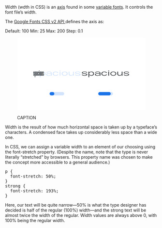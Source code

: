 
Width (wdth in CSS) is an [axis](/glossary/axis_in_variable_fonts) found in some [variable fonts](/glossary/variable_fonts). It controls the font file’s width. 

The [Google Fonts CSS v2 API ](https://developers.google.com/fonts/docs/css2) defines the axis as:

Default: 100     Min: 25     Max: 200     Step: 0.1

<figure>

![ALT_TEXT](images/thumbnail.svg)
<figcaption>CAPTION</figcaption>

</figure>

Width is the result of how much horizontal space is taken up by a typeface’s characters. A condensed face takes up considerably less space than a wide one.

In CSS, we can assign a variable width to an element of our choosing using the font-stretch property. (Despite the name, note that the type is never literally “stretched” by browsers. This property name was chosen to make the concept more accessible to a general audience.)

<pre>
p {
  font-stretch: 50%;
}
strong {
  font-stretch: 193%;
}
</pre>

Here, our text will be quite narrow—50% is what the type designer has decided is half of the regular (100%) width—and the strong text will be almost twice the width of the regular. Width values are always above 0, with 100% being the regular width.

